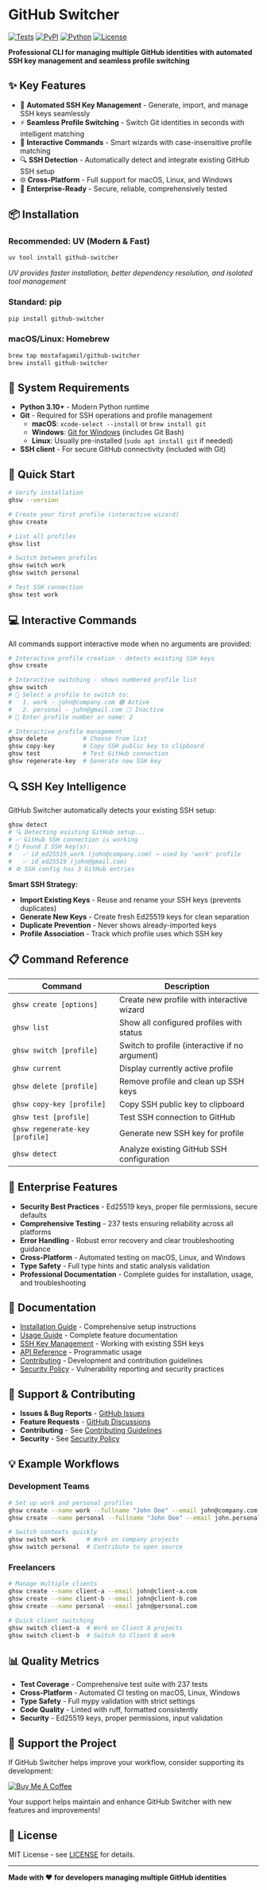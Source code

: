# GitHub Switcher

[![Tests](https://github.com/mostafagamil/Github-Switcher/workflows/Tests/badge.svg)](https://github.com/mostafagamil/Github-Switcher/actions)
[![PyPI](https://img.shields.io/pypi/v/github-switcher.svg)](https://pypi.org/project/github-switcher/)
[![Python](https://img.shields.io/badge/python-3.10%2B-blue.svg)](https://python.org)
[![License](https://img.shields.io/badge/license-MIT-blue.svg)](LICENSE)

**Professional CLI for managing multiple GitHub identities with automated SSH key management and seamless profile switching**

## ✨ Key Features

- 🔐 **Automated SSH Key Management** - Generate, import, and manage SSH keys seamlessly
- ⚡ **Seamless Profile Switching** - Switch Git identities in seconds with intelligent matching
- 🎯 **Interactive Commands** - Smart wizards with case-insensitive profile matching
- 🔍 **SSH Detection** - Automatically detect and integrate existing GitHub SSH setup
- 🌐 **Cross-Platform** - Full support for macOS, Linux, and Windows
- 🏢 **Enterprise-Ready** - Secure, reliable, comprehensively tested

## 📦 Installation

### Recommended: UV (Modern & Fast)
```bash
uv tool install github-switcher
```
*UV provides faster installation, better dependency resolution, and isolated tool management*

### Standard: pip
```bash
pip install github-switcher
```

### macOS/Linux: Homebrew
```bash
brew tap mostafagamil/github-switcher
brew install github-switcher
```

## 🔧 System Requirements

- **Python 3.10+** - Modern Python runtime
- **Git** - Required for SSH operations and profile management
  - **macOS**: `xcode-select --install` or `brew install git`
  - **Windows**: [Git for Windows](https://git-scm.com/download/win) (includes Git Bash)
  - **Linux**: Usually pre-installed (`sudo apt install git` if needed)
- **SSH client** - For secure GitHub connectivity (included with Git)

## 🚀 Quick Start

```bash
# Verify installation
ghsw --version

# Create your first profile (interactive wizard)
ghsw create

# List all profiles
ghsw list

# Switch between profiles
ghsw switch work
ghsw switch personal

# Test SSH connection
ghsw test work
```

## 💻 Interactive Commands

All commands support interactive mode when no arguments are provided:

```bash
# Interactive profile creation - detects existing SSH keys
ghsw create

# Interactive switching - shows numbered profile list
ghsw switch
# 🔧 Select a profile to switch to:
#   1. work - john@company.com 🟢 Active
#   2. personal - john@gmail.com ⚪ Inactive
# 🎯 Enter profile number or name: 2

# Interactive profile management
ghsw delete          # Choose from list
ghsw copy-key        # Copy SSH public key to clipboard
ghsw test            # Test GitHub connection
ghsw regenerate-key  # Generate new SSH key
```

## 🔍 SSH Key Intelligence

GitHub Switcher automatically detects your existing SSH setup:

```bash
ghsw detect
# 🔍 Detecting existing GitHub setup...
# ✅ GitHub SSH connection is working
# 🔑 Found 2 SSH key(s):
#   ✅ id_ed25519_work (john@company.com) → used by 'work' profile
#   ✅ id_ed25519 (john@gmail.com)
# ⚙️ SSH config has 3 GitHub entries
```

**Smart SSH Strategy:**
- **Import Existing Keys** - Reuse and rename your SSH keys (prevents duplicates)
- **Generate New Keys** - Create fresh Ed25519 keys for clean separation
- **Duplicate Prevention** - Never shows already-imported keys
- **Profile Association** - Track which profile uses which SSH key

## 📋 Command Reference

| Command | Description |
|---------|-------------|
| `ghsw create [options]` | Create new profile with interactive wizard |
| `ghsw list` | Show all configured profiles with status |
| `ghsw switch [profile]` | Switch to profile (interactive if no argument) |
| `ghsw current` | Display currently active profile |
| `ghsw delete [profile]` | Remove profile and clean up SSH keys |
| `ghsw copy-key [profile]` | Copy SSH public key to clipboard |
| `ghsw test [profile]` | Test SSH connection to GitHub |
| `ghsw regenerate-key [profile]` | Generate new SSH key for profile |
| `ghsw detect` | Analyze existing GitHub SSH configuration |

## 🏢 Enterprise Features

- **Security Best Practices** - Ed25519 keys, proper file permissions, secure defaults
- **Comprehensive Testing** - 237 tests ensuring reliability across all platforms
- **Error Handling** - Robust error recovery and clear troubleshooting guidance
- **Cross-Platform** - Automated testing on macOS, Linux, and Windows
- **Type Safety** - Full type hints and static analysis validation
- **Professional Documentation** - Complete guides for installation, usage, and troubleshooting

## 📖 Documentation

- [Installation Guide](docs/installation.md) - Comprehensive setup instructions
- [Usage Guide](docs/usage.md) - Complete feature documentation
- [SSH Key Management](docs/existing-ssh-keys.md) - Working with existing SSH keys
- [API Reference](docs/api-reference.md) - Programmatic usage
- [Contributing](docs/contributing.md) - Development and contribution guidelines
- [Security Policy](SECURITY.md) - Vulnerability reporting and security practices

## 🤝 Support & Contributing

- **Issues & Bug Reports** - [GitHub Issues](https://github.com/mostafagamil/Github-Switcher/issues)
- **Feature Requests** - [GitHub Discussions](https://github.com/mostafagamil/Github-Switcher/discussions)
- **Contributing** - See [Contributing Guidelines](docs/contributing.md)
- **Security** - See [Security Policy](SECURITY.md)

## 💡 Example Workflows

### Development Teams
```bash
# Set up work and personal profiles
ghsw create --name work --fullname "John Doe" --email john@company.com
ghsw create --name personal --fullname "John Doe" --email john.personal@gmail.com

# Switch contexts quickly
ghsw switch work      # Work on company projects
ghsw switch personal  # Contribute to open source
```

### Freelancers
```bash
# Manage multiple clients
ghsw create --name client-a --email john@client-a.com
ghsw create --name client-b --email john@client-b.com
ghsw create --name personal --email john@personal.com

# Quick client switching
ghsw switch client-a  # Work on Client A projects
ghsw switch client-b  # Switch to Client B work
```

## 📊 Quality Metrics

- **Test Coverage** - Comprehensive test suite with 237 tests
- **Cross-Platform** - Automated CI testing on macOS, Linux, Windows
- **Type Safety** - Full mypy validation with strict settings
- **Code Quality** - Linted with ruff, formatted consistently
- **Security** - Ed25519 keys, proper permissions, input validation

## 🌟 Support the Project

If GitHub Switcher helps improve your workflow, consider supporting its development:

[![Buy Me A Coffee](https://img.shields.io/badge/Buy%20Me%20A%20Coffee-FFDD00?style=for-the-badge&logo=buy-me-a-coffee&logoColor=black)](https://buymeacoffee.com/mgamil)

Your support helps maintain and enhance GitHub Switcher with new features and improvements!

## 📄 License

MIT License - see [LICENSE](LICENSE) for details.

---

**Made with ❤️ for developers managing multiple GitHub identities**